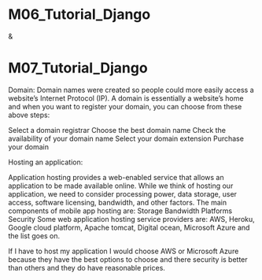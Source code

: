 # M06_Tutorial_Django
&
# M07_Tutorial_Django



Domain:
Domain names were created so people could more easily access a website’s Internet Protocol (IP).
A domain is essentially a website’s home and when you want to register your domain, you can choose from these above steps:

Select a domain registrar
Choose the best domain name
Check the availability of your domain name
Select your domain extension
Purchase your domain


Hosting an application:

Application hosting provides a web-enabled service that allows an application to be made available online.
While we think of hosting our application, we need to consider processing power, data storage, user access, software licensing, bandwidth, and other factors.
The main components of mobile app hosting are:
Storage
Bandwidth
Platforms
Security
Some web application hosting service providers are:
AWS, Heroku, Google cloud platform, Apache tomcat, Digital ocean, Microsoft Azure and the list goes on.

If I have to host my application I would choose AWS or Microsoft Azure because they have the best options to choose and there security is better than others and they do have reasonable prices.




